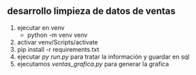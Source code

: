 ##  desarrollo limpieza de datos de ventas
1. ejecutar en venv
    - python -m venv venv
2. activar
    venv/Scripts/activate
3. pip install -r requirements.txt
4. ejecutar *py run.py* para tratar la información y guardar en sql
5. ejecutamos *ventas_grafica.py* para generar la grafica